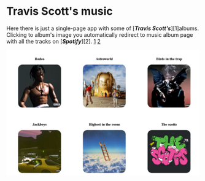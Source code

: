# Travis Scott's music

Here there is just a single-page app with some of [***Travis Scott's***][1]albums. 
Clicking to album's image you automatically redirect to music album page with all the tracks on [***Spotify***][2].
[1](https://en.wikipedia.org/wiki/Travis_Scott)
[2](https://www.spotify.com/us/)


![](/albums.JPG)
